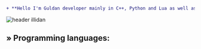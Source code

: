 ```diff

+ **Hello I'm Guldan developer mainly in C++, Python and Lua as well as external computing (Hardware)**

```


![header illidan](https://user-images.githubusercontent.com/98873011/152193823-bf64b0bf-fb59-444b-879d-1059155690e7.gif)


## » Programming languages:
